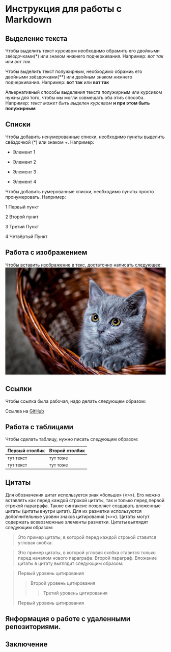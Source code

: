 # Инструкция для работы с Markdown

## Выделение текста 

Чтобы выделить текст курсивом необходимо обрамить его двойными звёздочками(*) или знаком нижнего подчеркивания. Например: *вот так* или _вот так_.

Чтобы выделить текст полужирным, необходимо обрамиь его двойными звёздочками(**) или двойным знаком нижнего подчеркивания. Например: **вот так** или __вот так__

Альернативный способы выделения текста полужирным или курсивом нужны для того, чтобы мы могли совмещать оба этиъ способа. Например: _текст может быть выделен курсивом_ __и при этом быть полужирным__

## Списки 

Чтобы добавить ненумерованные списки, необходимо пункты выделить свёздочкой (*) или знаком +. Например:

* Элемент 1

* Элемент 2

+ Элемент 3

+ Элемент 4

Чтобы добавить нумерованные списки, необходимо пункты просто пронумеровать. Например:

1 Первый пункт

2 Второй пункт

3 Третий Пункт

4 Четвёртый Пункт

## Работа с изображением 

Чтобы вставить изображение в текс, достаточно написать следующее:![Привет, это котёнок!](cat.jpg)

## Ссылки

Чтобы ссылка была рабочая, надо делать следующем образом:

Ссылка на [GitHub](https://github.com/)

## Работа с таблицами

Чтобы сделать таблицу, нужно писать следующим образом:

|Первый столбик|Второй столбик|
|------------|-------------|
| тут текст|тут тоже|
| тут текст|тут тоже|

## Цитаты

Для обозначения цитат используется знак «больше» («>»). Его можно вставлять как перед каждой строкой цитаты, так и только перед первой строкой параграфа. Также синтаксис позволяет создавать вложенные цитаты (цитаты внутри цитат). Для их разметки используются дополнительные уровни знаков цитирования («>»). Цитаты могут содержать всевозможные элементы разметки. Цитаты выглядят следующим образом:

>Это пример цитаты,
>в которой перед каждой строкой
>ставится угловая скобка.

>Это пример цитаты,
в которой угловая скобка
ставится только перед началом нового параграфа.
>Второй параграф.
Вложение цитаты в цитату выглядит следующим образом:

> Первый уровень цитирования
>> Второй уровень цитирования
>>> Третий уровень цитирования
>
>Первый уровень цитирования

## Янформация о работе с удаленными репозиториями.

## Заключение 